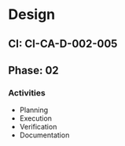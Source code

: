 # Design

## CI: CI-CA-D-002-005
## Phase: 02

### Activities
- Planning
- Execution
- Verification
- Documentation

